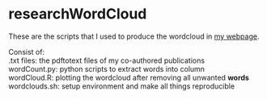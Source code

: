 # researchWordCloud

These are the scripts that I used to produce the wordcloud in [my webpage](https://wckdouglas.github.io/research/).

Consist of:  
.txt files: the pdftotext files of my co-authored publications  
wordCount.py: python scripts to extract words into column  
wordCloud.R: plotting the wordcloud after removing all unwanted **words**  
wordclouds.sh: setup environment and make all things reproducible  

